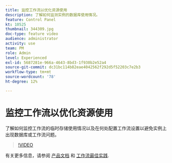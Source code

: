 ```yaml
---
title: 监控工作流以优化资源使用
description: 了解如何监测实例的数据库使用情况。
feature: Control Panel
kt: 10525
thumbnail: 344309.jpg
doc-type: feature video
audience: administrator
activity: use
team: PM
role: Admin
level: Experienced
exl-id: 5687281e-966a-4643-8bd3-1f930b2e52a4
source-git-commit: dc31bc114b82eae4042562f292d5f52203c7e2b3
workflow-type: tm+mt
source-wordcount: '78'
ht-degree: 12%

---
```


# 监控工作流以优化资源使用

了解如何监控工作流的临时存储使用情况以及在何处配置工作流设置以避免实例上出现数据库或工作流问题。

>[!VIDEO](https://video.tv.adobe.com/v/344309/?quality=12)

有关更多信息，请参阅 [产品文档](https://experienceleague.adobe.com/docs/control-panel/using/performance-monitoring/database-monitoring/workflow-monitoring.html?lang=en) 和 [工作流最佳实践](https://experienceleague.adobe.com/docs/campaign-classic/using/automating-with-workflows/introduction/workflow-best-practices.html?lang=en).
